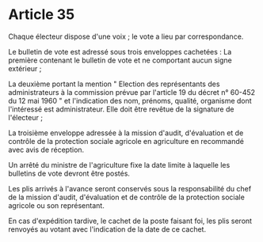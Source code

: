 # Article 35

Chaque électeur dispose d'une voix ; le vote a lieu par correspondance.

Le bulletin de vote est adressé sous trois enveloppes cachetées : La première contenant le bulletin de vote et ne comportant aucun signe extérieur ;

La deuxième portant la mention " Election des représentants des administrateurs à la commission prévue par l'article 19 du décret n° 60-452 du 12 mai 1960 " et l'indication des nom, prénoms, qualité, organisme dont l'intéressé est administrateur. Elle doit être revêtue de la signature de l'électeur ;

La troisième enveloppe adressée à la mission d'audit, d'évaluation et de contrôle de la protection sociale agricole en agriculture en recommandé avec avis de réception.

Un arrêté du ministre de l'agriculture fixe la date limite à laquelle les bulletins de vote devront être postés.

Les plis arrivés à l'avance seront conservés sous la responsabilité du chef de la mission d'audit, d'évaluation et de contrôle de la protection sociale agricole ou son représentant.

En cas d'expédition tardive, le cachet de la poste faisant foi, les plis seront renvoyés au votant avec l'indication de la date de ce cachet.
